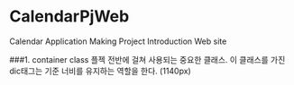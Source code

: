 # CalendarPjWeb
Calendar Application Making Project Introduction Web site 

###1. container class
플젝 전반에 걸쳐 사용되는 중요한 클래스. 이 클래스를 가진 dic태그는 기준 너비를 유지하는 역할을 한다. (1140px)